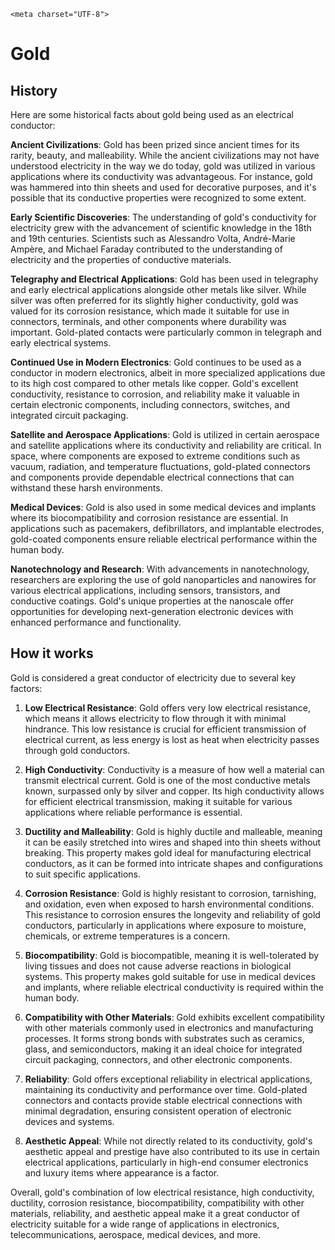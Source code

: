     <meta charset="UTF-8">


# Gold

## History

Here are some historical facts about gold being used as an electrical conductor:

**Ancient Civilizations**: Gold has been prized since ancient times for its rarity, beauty, and malleability. While the ancient civilizations may not have understood electricity in the way we do today, gold was utilized in various applications where its conductivity was advantageous. For instance, gold was hammered into thin sheets and used for decorative purposes, and it's possible that its conductive properties were recognized to some extent.

**Early Scientific Discoveries**: The understanding of gold's conductivity for electricity grew with the advancement of scientific knowledge in the 18th and 19th centuries. Scientists such as Alessandro Volta, André-Marie Ampère, and Michael Faraday contributed to the understanding of electricity and the properties of conductive materials.

**Telegraphy and Electrical Applications**: Gold has been used in telegraphy and early electrical applications alongside other metals like silver. While silver was often preferred for its slightly higher conductivity, gold was valued for its corrosion resistance, which made it suitable for use in connectors, terminals, and other components where durability was important. Gold-plated contacts were particularly common in telegraph and early electrical systems.

**Continued Use in Modern Electronics**: Gold continues to be used as a conductor in modern electronics, albeit in more specialized applications due to its high cost compared to other metals like copper. Gold's excellent conductivity, resistance to corrosion, and reliability make it valuable in certain electronic components, including connectors, switches, and integrated circuit packaging.

**Satellite and Aerospace Applications**: Gold is utilized in certain aerospace and satellite applications where its conductivity and reliability are critical. In space, where components are exposed to extreme conditions such as vacuum, radiation, and temperature fluctuations, gold-plated connectors and components provide dependable electrical connections that can withstand these harsh environments.

**Medical Devices**: Gold is also used in some medical devices and implants where its biocompatibility and corrosion resistance are essential. In applications such as pacemakers, defibrillators, and implantable electrodes, gold-coated components ensure reliable electrical performance within the human body.

**Nanotechnology and Research**: With advancements in nanotechnology, researchers are exploring the use of gold nanoparticles and nanowires for various electrical applications, including sensors, transistors, and conductive coatings. Gold's unique properties at the nanoscale offer opportunities for developing next-generation electronic devices with enhanced performance and functionality.

## How it works

Gold is considered a great conductor of electricity due to several key factors:

1. **Low Electrical Resistance**: Gold offers very low electrical resistance, which means it allows electricity to flow through it with minimal hindrance. This low resistance is crucial for efficient transmission of electrical current, as less energy is lost as heat when electricity passes through gold conductors.

2. **High Conductivity**: Conductivity is a measure of how well a material can transmit electrical current. Gold is one of the most conductive metals known, surpassed only by silver and copper. Its high conductivity allows for efficient electrical transmission, making it suitable for various applications where reliable performance is essential.

3. **Ductility and Malleability**: Gold is highly ductile and malleable, meaning it can be easily stretched into wires and shaped into thin sheets without breaking. This property makes gold ideal for manufacturing electrical conductors, as it can be formed into intricate shapes and configurations to suit specific applications.

4. **Corrosion Resistance**: Gold is highly resistant to corrosion, tarnishing, and oxidation, even when exposed to harsh environmental conditions. This resistance to corrosion ensures the longevity and reliability of gold conductors, particularly in applications where exposure to moisture, chemicals, or extreme temperatures is a concern.

5. **Biocompatibility**: Gold is biocompatible, meaning it is well-tolerated by living tissues and does not cause adverse reactions in biological systems. This property makes gold suitable for use in medical devices and implants, where reliable electrical conductivity is required within the human body.

6. **Compatibility with Other Materials**: Gold exhibits excellent compatibility with other materials commonly used in electronics and manufacturing processes. It forms strong bonds with substrates such as ceramics, glass, and semiconductors, making it an ideal choice for integrated circuit packaging, connectors, and other electronic components.

7. **Reliability**: Gold offers exceptional reliability in electrical applications, maintaining its conductivity and performance over time. Gold-plated connectors and contacts provide stable electrical connections with minimal degradation, ensuring consistent operation of electronic devices and systems.

8. **Aesthetic Appeal**: While not directly related to its conductivity, gold's aesthetic appeal and prestige have also contributed to its use in certain electrical applications, particularly in high-end consumer electronics and luxury items where appearance is a factor.

Overall, gold's combination of low electrical resistance, high conductivity, ductility, corrosion resistance, biocompatibility, compatibility with other materials, reliability, and aesthetic appeal make it a great conductor of electricity suitable for a wide range of applications in electronics, telecommunications, aerospace, medical devices, and more.